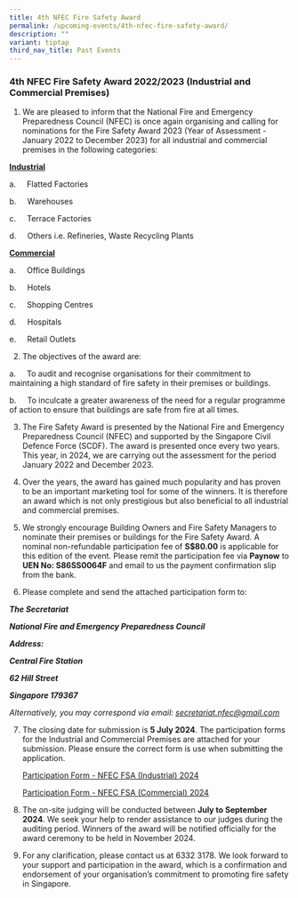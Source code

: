 ```yaml
---
title: 4th NFEC Fire Safety Award
permalink: /upcoming-events/4th-nfec-fire-safety-award/
description: ""
variant: tiptap
third_nav_title: Past Events
---
```

<h3>4th NFEC Fire Safety Award 2022/2023 (Industrial and Commercial Premises)</h3>
<ol data-tight="true" class="tight">
<li>
<p>We are pleased to inform that the National Fire and Emergency Preparedness
Council (NFEC) is once again organising and calling for nominations for
the Fire Safety Award 2023 (Year of Assessment - January 2022 to December
2023) for all industrial and commercial premises in the following categories:</p>
</li>
</ol>
<p><strong><u>Industrial</u></strong>
</p>
<p>a.&nbsp;&nbsp;&nbsp;&nbsp; Flatted Factories</p>
<p>b.&nbsp;&nbsp;&nbsp;&nbsp; Warehouses</p>
<p>c.&nbsp;&nbsp;&nbsp;&nbsp; Terrace Factories</p>
<p>d.&nbsp;&nbsp;&nbsp;&nbsp; Others i.e. Refineries, Waste Recycling Plants</p>
<p><strong><u>Commercial</u></strong>
</p>
<p>a.&nbsp;&nbsp;&nbsp;&nbsp; Office Buildings</p>
<p>b.&nbsp;&nbsp;&nbsp;&nbsp; Hotels</p>
<p>c.&nbsp;&nbsp;&nbsp;&nbsp; Shopping Centres</p>
<p>d.&nbsp;&nbsp;&nbsp;&nbsp; Hospitals</p>
<p>e.&nbsp;&nbsp;&nbsp;&nbsp; Retail Outlets</p>
<p></p>
<ol start="2" data-tight="true" class="tight">
<li>
<p>The objectives of the award are:</p>
</li>
</ol>
<p>a.&nbsp;&nbsp;&nbsp;&nbsp; To audit and recognise organisations for their
commitment to maintaining a high standard of fire safety in their premises
or buildings.</p>
<p>b.&nbsp;&nbsp;&nbsp;&nbsp; To inculcate a greater awareness of the need
for a regular programme of action to ensure that buildings are safe from
fire at all times.</p>
<p></p>
<ol start="3">
<li>
<p>The Fire Safety Award is presented by the National Fire and Emergency
Preparedness Council (NFEC) and supported by the Singapore Civil Defence
Force (SCDF). The award is presented once every two years. This year, in
2024, we are carrying out the assessment for the period January 2022 and
December 2023.</p>
<p></p>
</li>
<li>
<p>Over the years, the award has gained much popularity and has proven to
be an important marketing tool for some of the winners. It is therefore
an award which is not only prestigious but also beneficial to all industrial
and commercial premises.</p>
<p></p>
</li>
<li>
<p>We strongly encourage Building Owners and Fire Safety Managers to nominate
their premises or buildings for the Fire Safety Award. A nominal non-refundable
participation fee of <strong>S$80.00</strong> is applicable for this edition
of the event. Please remit the participation fee via <strong>Paynow</strong> to <strong>UEN No: S86SS0064F</strong> and
email to us the payment confirmation slip from the bank.</p>
<p></p>
</li>
<li>
<p>Please complete and send the attached participation form to:</p>
</li>
</ol>
<p><strong><em>The Secretariat</em></strong>
</p>
<p><strong><em>National Fire and Emergency Preparedness Council</em></strong>
</p>
<p><strong><em>Address:</em></strong>
</p>
<p><strong><em>Central Fire Station</em></strong>
</p>
<p><strong><em>62 Hill Street</em></strong>
</p>
<p><strong><em>Singapore 179367</em></strong>
</p>
<p><em>Alternatively, you may correspond via email: <a href="mailto:secretariat.nfec@gmail.com" rel="noopener noreferrer nofollow" target="_blank">secretariat.nfec@gmail.com</a></em>
</p>
<ol start="7">
<li>
<p>The closing date for submission is <strong>5 July 2024</strong>. The participation
forms for the Industrial and Commercial Premises are attached for your
submission. Please ensure the correct form is use when submitting the application.</p>
<p><a href="/files/NFEC_FSA__Industrial__2024___Participation_Form.pdf" rel="noopener noreferrer nofollow" target="_blank">Participation Form - NFEC FSA (Industrial) 2024</a>
</p>
<p><a href="/files/NFEC_FSA__Commercial__2024___Participation_Form.pdf" rel="noopener noreferrer nofollow" target="_blank">Participation Form - NFEC FSA (Commercial) 2024</a>
</p>
</li>
<li>
<p>The on-site judging will be conducted between <strong>July to September 2024</strong>.
We seek your help to render assistance to our judges during the auditing
period. Winners of the award will be notified officially for the award
ceremony to be held in November 2024.</p>
<p></p>
</li>
<li>
<p>For any clarification, please contact us at 6332 3178. We look forward
to your support and participation in the award, which is a confirmation
and endorsement of your organisation’s commitment to promoting fire safety
in Singapore.</p>
</li>
</ol>
<p></p>